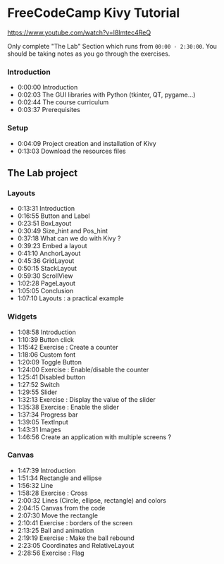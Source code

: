 # FreeCodeCamp Kivy Tutorial

https://www.youtube.com/watch?v=l8Imtec4ReQ

Only complete "The Lab" Section which runs from `00:00 - 2:30:00`. You should be taking notes as you go through the exercises.

### Introduction
- 0:00:00 Introduction
- 0:02:03 The GUI libraries with Python (tkinter, QT, pygame...)
- 0:02:44 The course curriculum
- 0:03:37 Prerequisites

### Setup
- 0:04:09 Project creation and installation of Kivy
- 0:13:03 Download the resources files

## The Lab project

### Layouts
- 0:13:31 Introduction
- 0:16:55 Button and Label
- 0:23:51 BoxLayout
- 0:30:49 Size_hint and Pos_hint
- 0:37:18 What can we do with Kivy ?
- 0:39:23 Embed a layout
- 0:41:10 AnchorLayout
- 0:45:36 GridLayout
- 0:50:15 StackLayout
- 0:59:30 ScrollView
- 1:02:28 PageLayout
- 1:05:05 Conclusion
- 1:07:10 Layouts : a practical example

### Widgets
- 1:08:58 Introduction
- 1:10:39 Button click
- 1:15:42 Exercise : Create a counter
- 1:18:06 Custom font
- 1:20:09 Toggle Button
- 1:24:00 Exercise : Enable/disable the counter
- 1:25:41 Disabled button
- 1:27:52 Switch
- 1:29:55 Slider
- 1:32:13 Exercise : Display the value of the slider
- 1:35:38 Exercise : Enable the slider
- 1:37:34 Progress bar
- 1:39:05 TextInput
- 1:43:31 Images
- 1:46:56 Create an application with multiple screens ?

### Canvas
- 1:47:39 Introduction
- 1:51:34 Rectangle and ellipse
- 1:56:32 Line
- 1:58:28 Exercise : Cross
- 2:00:32 Lines (Circle, ellipse, rectangle) and colors
- 2:04:15 Canvas from the code
- 2:07:30 Move the rectangle
- 2:10:41 Exercise : borders of the screen
- 2:13:25 Ball and animation
- 2:19:19 Exercise : Make the ball rebound
- 2:23:05 Coordinates and RelativeLayout
- 2:28:56 Exercise : Flag